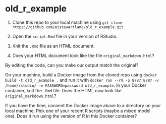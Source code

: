 # old_r_example

1. Clone this repo to your local machine using `git clone https://github.com/ajstewartlang/old_r_example.git`

2. Open the `script.Rmd` file in your version of RStudio.

3. Knit the `.Rmd` file as an HTML document.

4. Does your HTML document look like the file `original_markdown.html`?

By editing the code, can you make our output match the original?

On your machine, build a Docker image from the cloned repo using `docker build -t old_r_example .` and run it with `docker run --rm -p 8787:8787 -v /home/rstudio/ -e PASSWORD=password old_r_example`. In your Docker container, knit the `.Rmd` file. Does the HTML now look like `original_markdown.html`?

If you have the time, connent the Docker image above to a directory on your local machine. Pick one of your recent R scripts (maybe a mixed model one). Does it run using the version of R in this Docker container?

